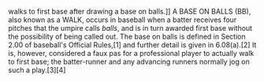 walks to first base after drawing a base on balls.]] A BASE ON BALLS (BB), also known as a WALK, occurs in baseball when a batter receives four pitches that the umpire calls _balls_, and is in turn awarded first base without the possibility of being called out. The base on balls is defined in Section 2.00 of baseball's Official Rules,[1] and further detail is given in 6.08(a).[2] It is, however, considered a faux pas for a professional player to actually walk to first base; the batter-runner and any advancing runners normally jog on such a play.[3][4]
